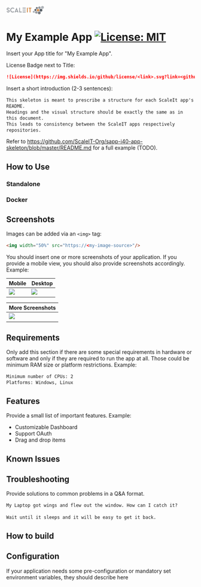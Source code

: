<img src="https://raw.githubusercontent.com/ScaleIT-Org/media-ressources/master/logo/scaleit-logo.png" width="20%"/>

# My Example App [![License: MIT](https://img.shields.io/badge/License-MIT-yellow.svg)](https://opensource.org/licenses/MIT)

Insert your App title for "My Example App".
  
License Badge next to Title:
```md
![License](https://img.shields.io/github/license/<link>.svg?link=<github license link>)
```
Insert a short introduction (2-3 sentences):
```
This skeleton is meant to prescribe a structure for each ScaleIt app's README. 
Headings and the visual structure should be exactly the same as in this document. 
This leads to consistency between the ScaleIT apps respectively repositories.
```

Refer to https://github.com/ScaleIT-Org/sapp-i40-app-skeleton/blob/master/README.md for a full example (TODO).

## How to Use

### Standalone
### Docker

## Screenshots
Images can be added via an `<img>` tag:
```html
<img width="50%" src="https://<my-image-source>"/>
```
You should insert one or more screenshots of your application. If you provide a mobile view, you should also provide screenshots accordingly.
Example:

| Mobile        | Desktop       |
| ------------- | ------------- |
| <img width="50%" src="https://cdn.pixabay.com/photo/2017/01/13/01/22/mobile-1976104_960_720.png"/> | <img width="50%" src="https://upload.wikimedia.org/wikipedia/commons/thumb/b/bf/Desktop_font_awesome.svg/512px-Desktop_font_awesome.svg.png"/> |

|More Screenshots|
| ------------- |
| <img width="20%" src="https://upload.wikimedia.org/wikipedia/commons/thumb/b/b2/Hamburger_icon.svg/2000px-Hamburger_icon.svg.png"/> |

## Requirements
Only add this section if there are some special requirements in hardware or software and only if they are required to run the app at all. Those could be minimum RAM size or platform restrictions.
Example:
```
Minimum number of CPUs: 2
Platforms: Windows, Linux
```

## Features
Provide a small list of important features. 
Example:

* Customizable Dashboard
* Support OAuth
* Drag and drop items

## Known Issues

## Troubleshooting

Provide solutions to common problems in a Q&A format.
```
My Laptop got wings and flew out the window. How can I catch it?

Wait until it sleeps and it will be easy to get it back.
```

## How to build

## Configuration

If your application needs some pre-configuration or mandatory set environment variables, they should describe here
